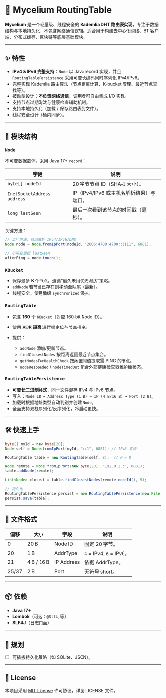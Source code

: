 # 📡 Mycelium RoutingTable

**Mycelium** 是一个轻量级、线程安全的 **Kademlia DHT 路由表实现**，专注于数据结构与本地持久化，不包含网络通信逻辑。适合用于构建去中心化网络、BT 客户端、分布式缓存、区块链等底层基础模块。

---

## ✨ 特性

* **IPv4 & IPv6 完整支持**：`Node` 以 Java record 实现，并且 `RoutingTablePersistence` 采用可变长编码同时序列化 IPv4/IPv6。
* 完整实现 Kademlia 路由算法（节点距离计算、K‑bucket 管理、最近节点查找等）。
* 被动型设计：**不负责网络通信**，调用者可自由集成 I/O 实现。
* 支持节点过期淘汰与健康检查辅助机制。
* 支持本地持久化（加载 / 保存路由表到文件）。
* 线程安全设计（桶内同步）。

---

## 🧱 模块结构

### `Node`

不可变数据载体，采用 Java 17+ `record`：

| 字段                          | 说明                         |
| --------------------------- | -------------------------- |
| `byte[] nodeId`             | 20 字节节点 ID（SHA‑1 大小）。      |
| `InetSocketAddress address` | IP（IPv4/IPv6 或主机名解析结果）与端口。 |
| `long lastSeen`             | 最后一次看到该节点的时间戳（毫秒）。         |

关键方法：

```java
// 工厂方法，自动解析 IPv4/IPv6/DNS
Node node = Node.fromIpPort(nodeId, "2606:4700:4700::1111", 6881);

// 不可变更新 lastSeen
afterPing = node.touch();
```

### `KBucket`

* 保存最多 **K** 个节点，遵循“最久未用优先淘汰”策略。
* `addNode` 若节点已存在则移动至队尾（最新）。
* 线程安全，使用桶级 `synchronized` 保护。

### `RoutingTable`

* 包含 **160** 个 `KBucket`（对应 160‑bit Node ID）。
* 使用 **XOR 距离** 进行桶定位与节点排序。
* 提供：

    * `addNode` 添加/更新节点。
    * `findClosestNodes` 按距离返回最近节点集合。
    * `getNodesForHealthCheck` 按闲置阈值提取需 PING 的节点。
    * `nodeResponded` / `nodeTimedOut` 配合外部健康检查器维护桶状态。

### `RoutingTablePersistence`

* **可变长二进制格式**，同一文件混存 IPv4 与 IPv6 节点。
* 写入：`Node ID → Address Type (1 B) → IP (4 B/16 B) → Port (2 B)`。
* 加载时根据地址类型自动判别并创建 `Node`。
* 全面支持双栈序列化/反序列化，冷启动更快。

---

## 🛠 快速上手

```java
byte[] myId = new byte[20];
Node self = Node.fromIpPort(myId, "::1", 6881); // IPv6 支持

RoutingTable table = new RoutingTable(self, 8);  // K = 8

Node remote = Node.fromIpPort(new byte[20], "192.0.2.5", 6881);
table.addNode(remote);

List<Node> closest = table.findClosestNodes(remote.nodeId(), 5);

// 持久化
RoutingTablePersistence persist = new RoutingTablePersistence(new File("routing_table.bin"));
persist.save(table);
```

---

## 💾 文件格式

| 偏移    | 大小         | 字段         | 说明                      |
| ----- | ---------- | ---------- | ----------------------- |
| 0     | 20 B       | Node ID    | 固定 20 字节。               |
| 20    | 1 B        | AddrType   | `4` = IPv4, `6` = IPv6。 |
| 21    | 4 B / 16 B | IP Address | 依据 AddrType。            |
| 25/37 | 2 B        | Port       | 无符号 short。              |

---

## 📦 依赖

* **Java 17+**
* **Lombok**（可选：`@Slf4j`等）
* **SLF4J**（日志门面）

---

## 📘 规划

* [ ] 可插拔持久化策略（如 SQLite、JSON）。

---

## 🔖 License

本项目采用 [MIT License](https://opensource.org/licenses/MIT) 许可协议，详见 LICENSE 文件。
